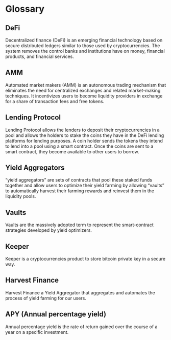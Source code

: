 # Glossary

## DeFi
Decentralized finance (DeFi) is an emerging financial technology based on secure distributed ledgers similar to those used by cryptocurrencies. The system removes the control banks and institutions have on money, financial products, and financial services.

## AMM
Automated market makers (AMM) is an autonomous trading mechanism that eliminates the need for centralized exchanges and related market-making techniques.  It incentivizes users to become liquidity providers in exchange for a share of transaction fees and free tokens.

## Lending Protocol
Lending Protocol allows the lenders to deposit their cryptocurrencies in a pool and allows the holders to stake the coins they have in the DeFi lending platforms for lending purposes.  A coin holder sends the tokens they intend to lend into a pool using a smart contract. Once the coins are sent to a smart contract, they become available to other users to borrow.

## Yield Aggregators
“yield aggregators” are sets of contracts that pool these staked funds together and allow users to optimize their yield farming by allowing “vaults” to automatically harvest their farming rewards and reinvest them in the liquidity pools.

## Vaults
Vaults are the massively adopted term to represent the smart-contract strategies developed by yield optimizers.

## Keeper
Keeper is a cryptocurrencies product to store bitcoin private key in a secure way.

## Harvest Finance
Harvest Finance a Yield Aggregator that aggregates and automates the process of yield farming for our users.

## APY (Annual percentage yield)
Annual percentage yield is the rate of return gained over the course of a year on a specific investment.
